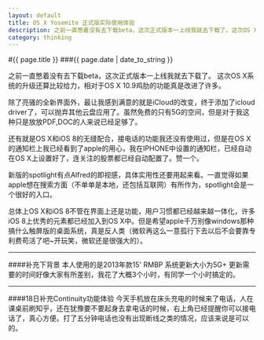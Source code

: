```yaml
---
layout: default
title: OS X Yosemite 正式版实际使用体验
description: 之前一直憋着没有去下载beta，这次正式版本一上线我就去下载了。这次OS X系统的升级还算比较给力，相对于OS X 10.9鸡肋的功能真是改进了许多。
category: thinking
---
```


#{{ page.title }}
###{{ page.date | date_to_string }}

之前一直憋着没有去下载beta，这次正式版本一上线我就去下载了。
这次OS X系统的升级还算比较给力，相对于OS X 10.9鸡肋的功能真是改进了许多。

除了亮骚的全新界面外，最让我感到满意的就是iCloud的改变，终于添加了icloud driver了，可以抛弃其他云盘应用了。虽然免费的只有5G的空间，但是对于我这种只是放放PDF,DOC的人来说已经足够了。

还有就是OS X和iOS 8的无缝配合，接电话的功能我还没有使用过，但是在OS X的通知栏上我已经看到了apple的用心，我在IPHONE中设置的通知栏，已经自动在OS X上设置好了，连关注的股票都已经自动配置了。赞一个。

新版的spotlight有点Alfred的即视感，具体实用性还要用起来看。一直觉得如果apple想在搜索方面（不单单是本地，还包括互联网）有所作为，spotlight会是一个很好的入口。

总体上OS X和iOS 8不管在界面上还是功能，用户习惯都已经越来越一体化，许多iOS 8上优秀的元素都已经加入到OS X中。但是希望apple千万别像windows那种搞什么触屏版的桌面系统，真是反人类（微软再这么一意孤行下去以后不会要靠专利费苟活了吧~开玩笑，微软还是很强大的）。

----
####补充下背景
本人使用的是2013年款15' RMBP
系统更新大小为5G+
更新需要的时间好像大家有所差别，我花了大概3个小时，有同学一个小时搞定的。

----
####18日补充Continuity功能体验
今天手机放在床头充电的时候来了电话，人在课桌前刷知乎，还在犹豫要不要起身去拿电话的时候，右上角已经提醒你可以接电话了，真心方便。打了五分钟电话也没有出现断线之类的情况，应该来说是可以的。